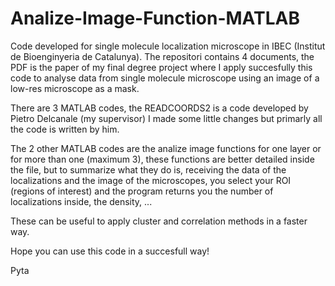# Analize-Image-Function-MATLAB
Code developed for single molecule localization microscope in IBEC (Institut de Bioenginyeria de Catalunya).
The repositori contains 4 documents, the PDF is the paper of my final degree project where I apply succesfully 
this code to analyse data from single molecule microscope using an image of a low-res microscope as a mask.

There are 3 MATLAB codes, the READCOORDS2 is a code developed by Pietro Delcanale (my supervisor) I made some little 
changes but primarly all the code is written by him.

The 2 other MATLAB codes are the analize image functions for one layer or for more than one (maximum 3), 
these functions are better detailed inside the file, but to summarize what they do is, receiving the data of 
the localizations and the image of the microscopes, you select your ROI (regions of interest) and the 
program returns you the number of localizations inside, the density, ...

These can be useful to apply cluster and correlation methods in a faster way.

Hope you can use this code in a succesfull way!

Pyta
